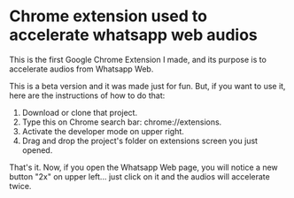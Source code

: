 # Chrome extension used to accelerate whatsapp web audios

This is the first Google Chrome Extension I made, and its purpose is to accelerate audios from Whatsapp Web.

This is a beta version and it was made just for fun. But, if you want to use it, here are the instructions of how to do that: 

1. Download or clone that project.
2. Type this on Chrome search bar: chrome://extensions.
3. Activate the developer mode on upper right.
4. Drag and drop the project's folder on extensions screen you just opened.

That's it. Now, if you open the Whatsapp Web page, you will notice a new button "2x" on upper left... just click on it and the audios will accelerate twice. 
